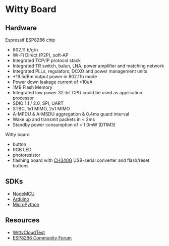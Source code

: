 # Witty Board

## Hardware

Espressif ESP8266 chip

* 802.11 b/g/n
* Wi-Fi Direct (P2P), soft-AP
* Integrated TCP/IP protocol stack
* Integrated TR switch, balun, LNA, power amplifier and matching network
* Integrated PLLs, regulators, DCXO and power management units
* +19.5dBm output power in 802.11b mode
* Power down leakage current of <10uA
* 1MB Flash Memory
* Integrated low power 32-bit CPU could be used as application processor
* SDIO 1.1 / 2.0, SPI, UART
* STBC, 1x1 MIMO, 2x1 MIMO
* A-MPDU & A-MSDU aggregation & 0.4ms guard interval
* Wake up and transmit packets in < 2ms
* Standby power consumption of < 1.0mW (DTIM3)

Witty board

* button
* RGB LED
* photoresistor
* flashing board with [CH340G](http://kig.re/2014/12/31/how-to-use-arduino-nano-mini-pro-with-CH340G-on-mac-osx-yosemite.html) USB-serial converter and flash/reset buttons

## SDKs

* [NodeMCU](https://github.com/nodemcu/nodemcu-firmware)
* [Arduino](https://github.com/esp8266/Arduino)
* [MicroPython](https://github.com/micropython/micropython/tree/master/esp8266)

## Resources

* [WittyCloudTest](https://github.com/AdySan/WittyCloudTest)
* [ESP8266 Community Forum](http://www.esp8266.com/)

